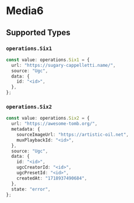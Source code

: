 # Media6


## Supported Types

### `operations.Six1`

```typescript
const value: operations.Six1 = {
  url: "https://sugary-cappelletti.name/",
  source: "Ugc",
  data: {
    id: "<id>",
  },
};
```

### `operations.Six2`

```typescript
const value: operations.Six2 = {
  url: "https://awesome-tomb.org/",
  metadata: {
    sourceImageUrl: "https://artistic-oil.net",
    muxPlaybackId: "<id>",
  },
  source: "Ugc",
  data: {
    id: "<id>",
    ugcCreatorId: "<id>",
    ugcPresetId: "<id>",
    createdAt: "1718937490684",
  },
  state: "error",
};
```

